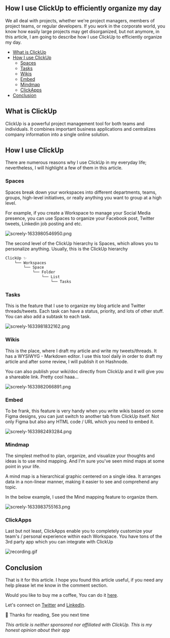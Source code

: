 ## How I use ClickUp to efficiently organize my day

We all deal with projects, whether we're project managers, members of project teams, or regular developers. If you work in the corporate world, you know how easily large projects may get disorganized, but not anymore, in this article, I am going to describe how I use ClickUp to efficiently organize my day. 

- [What is ClickUp](#what-is-clickup)
- [How I use ClickUp](#how-i-use-clickup)
  - [Spaces](#spaces)
  - [Tasks](#tasks)
  - [Wikis](#wikis)
  - [Embed](#embed)
  - [Mindmap](#mindmap)
  - [ClickApps](#clickapps)
- [Conclusion](#conclusion)

## What is ClickUp

ClickUp is a powerful project management tool for both teams and individuals. It combines important business applications and centralizes company information into a single online solution.

## How I use ClickUp

There are numerous reasons why I use ClickUp in my everyday life; nevertheless, I will highlight a few of them in this article.

### Spaces

Spaces break down your workspaces into different departments, teams, groups, high-level initiatives, or really anything you want to group at a high level. 

For example, if you create a Workspace to manage your Social Media presence, you can use Spaces to organize your Facebook post, Twitter tweets, Linkedin job posting and etc.


![screely-1633980546950.png](https://cdn.hashnode.com/res/hashnode/image/upload/v1633980560962/7ODArosCW.png)


The second level of the ClickUp hierarchy is Spaces, which allows you to personalize anything. Usually, this is the ClickUp hierarchy

```txt
ClickUp ✨
    └── Workspaces
        └── Space
            └── Folder
                └── List
                    └── Tasks

```

### Tasks

This is the feature that I use to organize my blog article and Twitter threads/tweets. Each task can have a status, priority, and lots of other stuff.  You can also add a subtask to each task. 


![screely-1633981832162.png](https://cdn.hashnode.com/res/hashnode/image/upload/v1633981843166/v7MvGH2NV.png)

### Wikis

This is the place, where I draft my article and write my tweets/threads. It has a WYSIWYG - Markdown editor. I use this tool daily in order to draft my article and after some review, I will publish it on Hashnode. 

You can also publish your wiki/doc directly from ClickUp and it will give you a shareable link. Pretty cool haaa...

![screely-1633982066891.png](https://cdn.hashnode.com/res/hashnode/image/upload/v1633982080740/jMGX8likh_.png)


### Embed
To be frank, this feature is very handy when you write wikis based on some Figma designs, you can just switch to another tab from ClickUp itself. Not only Figma but also any HTML code / URL which you need to embed it. 


![screely-1633982493284.png](https://cdn.hashnode.com/res/hashnode/image/upload/v1633982676535/kk1m0tZme.png)

### Mindmap

The simplest method to plan, organize, and visualize your thoughts and ideas is to use mind mapping. And I'm sure you've seen mind maps at some point in your life.

A mind map is a hierarchical graphic centered on a single idea. It arranges data in a non-linear manner, making it easier to see and comprehend any topic.

In the below example, I used the Mind mapping feature to organize them. 


![screely-1633983755163.png](https://cdn.hashnode.com/res/hashnode/image/upload/v1633983889299/BhrjRlDGt.png)



### ClickApps

Last but not least, ClickApps enable you to completely customize your team's / personal experience within each Workspace. You have tons of the 3rd party app which you can integrate with ClickUp



![recording.gif](https://cdn.hashnode.com/res/hashnode/image/upload/v1633984853909/DQLWMVYjY.gif)


## Conclusion

That is it for this article. I hope you found this article useful, if you need any help please let me know in the comment section. 

Would you like to buy me a coffee, You can do it [here](https://www.buymeacoffee.com/suhailkakar).

Let's connect on  [Twitter](https://twitter.com/suhailkakar)  and  [LinkedIn](https://www.linkedin.com/in/suhailkakar/). 

👋 Thanks for reading, See you next time




*This article is neither sponsored nor affiliated with ClickUp. This is my honest opinion about their app*




